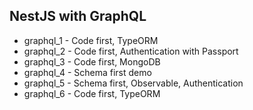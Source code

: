 ## NestJS with GraphQL

- graphql_1 - Code first, TypeORM
- graphql_2 - Code first, Authentication with Passport
- graphql_3 - Code first, MongoDB
- graphql_4 - Schema first demo
- graphql_5 - Schema first, Observable, Authentication
- graphql_6 - Code first, TypeORM
